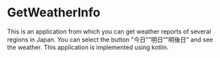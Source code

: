# GetWeatherInfo
This is an application from which you can get weather reports of several regions in Japan.
You can select the button "今日"”明日””明後日” and see the weather.
This application is implemented using kotlin.
